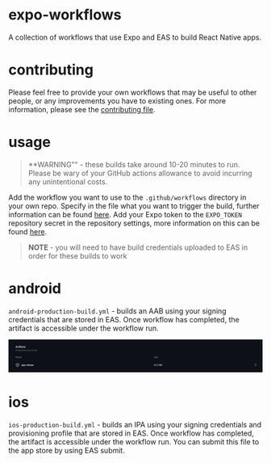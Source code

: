 # expo-workflows
A collection of workflows that use Expo and EAS to build React Native apps.

# contributing
Please feel free to provide your own workflows that may be useful to other people, or any improvements you have to existing ones. For more information, please see the [contributing file](./CONTRIBUTING.md).

# usage
> **WARNING"" - these builds take around 10-20 minutes to run. Please be wary of your GitHub actions allowance to avoid incurring any unintentional costs.

Add the workflow you want to use to the `.github/workflows` directory in your own repo. Specify in the file what you want to trigger the build, further information can be found [here](https://docs.github.com/en/actions/using-workflows/events-that-trigger-workflows). Add your Expo token to the `EXPO_TOKEN` repository secret in the repository settings, more information on this can be found [here](https://github.com/expo/expo-github-action?tab=readme-ov-file).

> **NOTE** - you will need to have build credentials uploaded to EAS in order for these builds to work

# android
`android-production-build.yml` - builds an AAB using your signing credentials that are stored in EAS. Once workflow has completed, the artifact is accessible under the workflow run.

![alt text](image.png)

# ios
`ios-production-build.yml` - builds an IPA using your signing credentials and provisioning profile that are stored in EAS. Once workflow has completed, the artifact is accessible under the workflow run. You can submit this file to the app store by using EAS submit.
